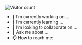 ![Visitor count](https://shields-io-visitor-counter.herokuapp.com/badge?page=octocat.Spoon-Knife)
- 🔭 I’m currently working on ...
- 🌱 I’m currently learning ...
- 👯 I’m looking to collaborate on ...
- 💬 Ask me about ...
- 📫 How to reach me: 

